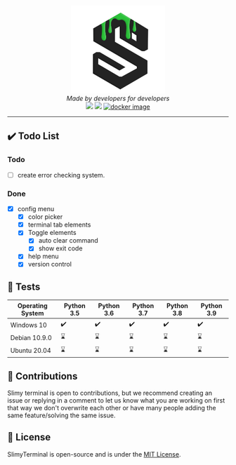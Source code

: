<p align='center'>
<img src='https://github.com/NotReeceHarris/SlimyTerminal/blob/main/assets/logo/SlimyTerminal_V3.png?raw=true' height='200'><br>
<i>Made by developers for developers</i><br>
<a target="_blank" href="https://www.python.org/downloads/" title="Python version"><img src="https://img.shields.io/badge/python-3.9-green.svg"></a> <a target="_blank" href="LICENSE" title="License: MIT"><img src="https://img.shields.io/badge/License-MIT-blue.svg"></a> <a target="_blank" href=""><img alt="docker image" src="https://img.shields.io/badge/Version-1.0-blue.svg"></a>
</p>
</p>

---

## ✔️ Todo List

### Todo
- [ ] create error checking system.
### Done
- [X] config menu
  - [X] color picker
  - [X] terminal tab elements
  - [X] Toggle elements
    - [X] auto clear command
    - [X] show exit code
  - [X] help menu
  - [X] version control

## :memo: Tests

Operating System  | Python 3.5 | Python 3.6 | Python 3.7 | Python 3.8 | Python 3.9
------------- | ------------- | ------------- | ------------- | ------------- | -------------
Windows 10  |   ✔️ | ✔️|   ✔️ |   ✔️ |   ✔️ |
Debian 10.9.0  |   :hourglass: | :hourglass:|   :hourglass: |   :hourglass: |   :hourglass: |
Ubuntu 20.04  |   :hourglass: | :hourglass:|   :hourglass: |   :hourglass: |   :hourglass: |

## 🚀 Contributions

Slimy terminal is open to contributions, but we recommend creating an issue or replying in a comment to let us know what you are working on first that way we don't overwrite each other or have many people adding the same feature/solving the same issue. <br/>

## 📄 License

SlimyTerminal is open-source and is under the [MIT License](LICENSE).
